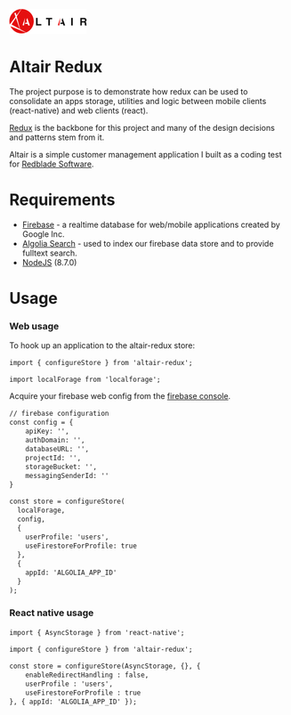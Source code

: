 ![logo](./assets/logo.png)
# Altair Redux

The project purpose is to demonstrate how redux can be used to consolidate an apps storage, utilities and logic between mobile clients (react-native) and web clients (react).

[Redux](http://redux.js.org/docs/introduction/) is the backbone for this project and many of the design decisions and patterns stem from it.

Altair is a simple customer management application I built as a coding test for [Redblade Software](http://www.redblade.io).

# Requirements
- [Firebase](https://firebase.google.com) - a realtime database for web/mobile applications created by Google Inc.
- [Algolia Search](https://algolia.com) - used to index our firebase data store and to provide fulltext search.
- [NodeJS](https://www.nodejs.org) (8.7.0)



# Usage
### Web usage
To hook up an application to the altair-redux store:

```
import { configureStore } from 'altair-redux';
```
```
import localForage from 'localforage';
```

Acquire your firebase web config from the [firebase console](https://console.firebase.google.com).

```
// firebase configuration
const config = {
	apiKey: '',
	authDomain: '',
	databaseURL: '',
	projectId: '',
	storageBucket: '',
	messagingSenderId: ''
}
```

```
const store = configureStore(
  localForage,
  config,
  {
    userProfile: 'users',
    useFirestoreForProfile: true
  },
  {
    appId: 'ALGOLIA_APP_ID'
  }
);
```

### React native usage

```
import { AsyncStorage } from 'react-native';
```
```
import { configureStore } from 'altair-redux';
```
```
const store = configureStore(AsyncStorage, {}, {
	enableRedirectHandling : false,
	userProfile : 'users',
	useFirestoreForProfile : true
}, { appId: 'ALGOLIA_APP_ID' });
```
